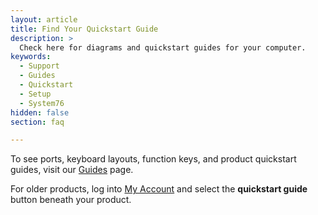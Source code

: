 ```yaml
---
layout: article
title: Find Your Quickstart Guide
description: >
  Check here for diagrams and quickstart guides for your computer.
keywords:
  - Support
  - Guides
  - Quickstart
  - Setup
  - System76
hidden: false
section: faq

---
```


To see ports, keyboard layouts, function keys, and product quickstart guides, visit our [Guides](https://system76.com/guides) page.

For older products, log into [<i class="fa fa-user"></i> My Account](https://system76.com/my-account/orders) and select the **quickstart guide** button beneath your product.
